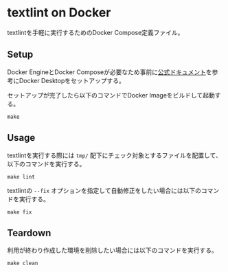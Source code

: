 # textlint on Docker
textlintを手軽に実行するためのDocker Compose定義ファイル。

## Setup
Docker EngineとDocker Composeが必要なため事前に[公式ドキュメント](https://docs.docker.com/)を参考にDocker Desktopをセットアップする。  

セットアップが完了したら以下のコマンドでDocker Imageをビルドして起動する。
```shell
make
```

## Usage
textlintを実行する際には `tmp/` 配下にチェック対象とするファイルを配置して、以下のコマンドを実行する。
```shell
make lint
```

textlintの `--fix` オプションを指定して自動修正をしたい場合には以下のコマンドを実行する。
```shell
make fix
```

## Teardown
利用が終わり作成した環境を削除したい場合には以下のコマンドを実行する。
```shell
make clean
```